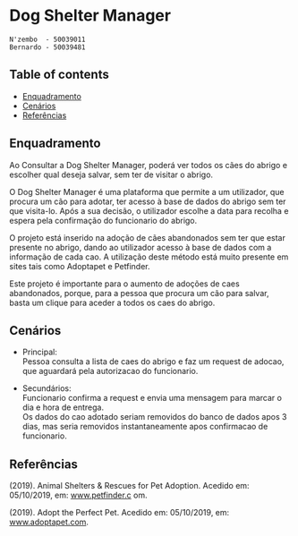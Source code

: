 # Dog Shelter Manager

	N'zembo  - 50039011
	Bernardo - 50039481
	
## Table of contents
* [Enquadramento](#Enquadramento)
* [Cenários](#Cenários)
* [Referências](#Referências)	
	 
	
## Enquadramento
Ao Consultar a Dog Shelter Manager, poderá ver todos os cães do abrigo e escolher qual deseja salvar, sem ter de visitar o abrigo.
	
O Dog Shelter Manager é uma plataforma que permite a um utilizador, que procura um cão para adotar, ter acesso à base de dados do abrigo sem ter que visita-lo. Após a sua decisão, o utilizador escolhe a data para recolha e espera pela confirmação do funcionario do abrigo.

O projeto está inserido na adoção de cães abandonados sem ter que estar presente no abrigo, dando ao utilizador acesso à base de dados com a informação de cada cao. A utilização deste método está muito presente em sites tais como Adoptapet e Petfinder.

Este projeto é importante para o aumento de adoções de caes abandonados, porque, para a pessoa que procura um cão para salvar, basta um clique para aceder a todos os caes do abrigo.

## Cenários
* Principal:<br> Pessoa consulta a lista de caes do abrigo e faz um request de adocao, que aguardará pela autorizacao do funcionario.

* Secundários:<br> Funcionario confirma a request e envia uma mensagem para marcar o dia e hora de entrega.<br>
Os dados do cao adotado seriam removidos do banco de dados apos 3 dias, mas seria removidos instantaneamente apos confirmacao de funcionario.

## Referências
(2019). Animal Shelters & Rescues for Pet Adoption. Acedido em: 05/10/2019, em: www.petfinder.c	om.

(2019). Adopt the Perfect Pet. Acedido em: 05/10/2019, em: www.adoptapet.com.
















